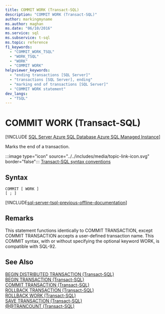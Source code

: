 ```yaml
---
title: COMMIT WORK (Transact-SQL)
description: "COMMIT WORK (Transact-SQL)"
author: markingmyname
ms.author: maghan
ms.date: "06/10/2016"
ms.service: sql
ms.subservice: t-sql
ms.topic: reference
f1_keywords:
  - "COMMIT_WORK_TSQL"
  - "WORK_TSQL"
  - "WORK"
  - "COMMIT WORK"
helpviewer_keywords:
  - "ending transactions [SQL Server]"
  - "transactions [SQL Server], ending"
  - "marking end of transactions [SQL Server]"
  - "COMMIT WORK statement"
dev_langs:
  - "TSQL"
---
```

# COMMIT WORK (Transact-SQL)
[!INCLUDE [SQL Server Azure SQL Database Azure SQL Managed Instance](../../includes/applies-to-version/sql-asdb-asdbmi.md)]

  Marks the end of a transaction.  
  
 :::image type="icon" source="../../includes/media/topic-link-icon.svg" border="false"::: [Transact-SQL syntax conventions](../../t-sql/language-elements/transact-sql-syntax-conventions-transact-sql.md)  
  
## Syntax
  
```syntaxsql
COMMIT [ WORK ]  
[ ; ]  
```  

[!INCLUDE[sql-server-tsql-previous-offline-documentation](../../includes/sql-server-tsql-previous-offline-documentation.md)]

## Remarks  
 This statement functions identically to COMMIT TRANSACTION, except COMMIT TRANSACTION accepts a user-defined transaction name. This COMMIT syntax, with or without specifying the optional keyword WORK, is compatible with SQL-92.  
  
## See Also  
 [BEGIN DISTRIBUTED TRANSACTION &#40;Transact-SQL&#41;](../../t-sql/language-elements/begin-distributed-transaction-transact-sql.md)   
 [BEGIN TRANSACTION &#40;Transact-SQL&#41;](../../t-sql/language-elements/begin-transaction-transact-sql.md)   
 [COMMIT TRANSACTION &#40;Transact-SQL&#41;](../../t-sql/language-elements/commit-transaction-transact-sql.md)   
 [ROLLBACK TRANSACTION &#40;Transact-SQL&#41;](../../t-sql/language-elements/rollback-transaction-transact-sql.md)   
 [ROLLBACK WORK &#40;Transact-SQL&#41;](../../t-sql/language-elements/rollback-work-transact-sql.md)   
 [SAVE TRANSACTION &#40;Transact-SQL&#41;](../../t-sql/language-elements/save-transaction-transact-sql.md)   
 [@@TRANCOUNT &#40;Transact-SQL&#41;](../../t-sql/functions/trancount-transact-sql.md)  
  
  
